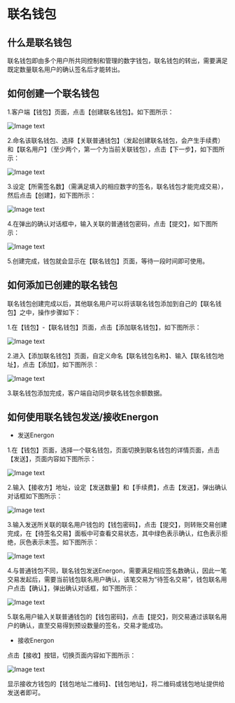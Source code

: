 ﻿# 联名钱包

## 什么是联名钱包
联名钱包即由多个用户所共同控制和管理的数字钱包，联名钱包的转出，需要满足既定数量联名用户的确认签名后才能转出。

## 如何创建一个联名钱包

1.客户端【钱包】页面，点击【创建联名钱包】。如下图所示：

![Image text](image/Swallet_creation-cn.png)

2.命名该联名钱包、选择【关联普通钱包】（发起创建联名钱包，会产生手续费）和【联名用户】（至少两个，第一个为当前关联钱包），点击【下一步】，如下图所示：

![Image text](image/Swallet_info_input-cn.png)

3.设定【所需签名数】（需满足填入的相应数字的签名，联名钱包才能完成交易），然后点击【创建】，如下图所示：

![Image text](image/Sign_NO-cn.png)

4.在弹出的确认对话框中，输入关联的普通钱包密码，点击【提交】，如下图所示：

![Image text](image/Send_confirm_Swallet1-cn.png)

5.创建完成，钱包就会显示在【联名钱包】页面，等待一段时间即可使用。

## 如何添加已创建的联名钱包
联名钱包创建完成以后，其他联名用户可以将该联名钱包添加到自己的【联名钱包】之中，操作步骤如下：

1.在【钱包】-【联名钱包】页面，点击【添加联名钱包】，如下图所示：

![Image text](image/Add_Swallet-cn.png)

2.进入【添加联名钱包】页面，自定义命名【联名钱包名称】、输入【联名钱包地址】，点击【添加】，如下图所示：

![Image text](image/Input_info_added_Swallet-cn.png)

3.联名钱包添加完成，客户端自动同步联名钱包余额数据。

## 如何使用联名钱包发送/接收Energon

+ 发送Energon

1.在【钱包】页面，选择一个联名钱包，页面切换到联名钱包的详情页面，点击【发送】，页面内容如下图所示：

![Image text](image/Send_Swallet-cn.png)

2.输入【接收方】地址，设定【发送数量】和【手续费】，点击【发送】，弹出确认对话框如下图所示：

![Image text](image/Send_confirm_Swallet2-cn.png)

3.输入发送所关联的联名用户钱包的【钱包密码】，点击【提交】，则转账交易创建完成，在【待签名交易】面板中可查看交易状态，其中绿色表示确认，红色表示拒绝，灰色表示未签。如下图所示：

![Image text](image/Transaction_to_be_confirmed_Swallet-cn.png)

4.与普通钱包不同，联名钱包发送Energon，需要满足相应签名数确认，因此一笔交易发起后，需要当前钱包联名用户确认，该笔交易为“待签名交易”，钱包联名用户点击【确认】，弹出确认对话框，如下图所示：

![Image text](image/Execute_contract_Swallet_confirm-cn.png)

5.联名用户输入关联普通钱包的【钱包密码】，点击【提交】，则交易通过该联名用户的确认，直至交易得到预设数量的签名，交易才能成功。

+ 接收Energon

点击【接收】按钮，切换页面内容如下图所示：

![Image text](image/QR_code_Swallet-cn.png)

显示接收方钱包的【钱包地址二维码】、【钱包地址】，将二维码或钱包地址提供给发送者即可。

